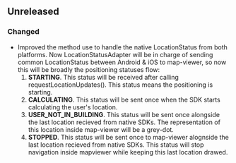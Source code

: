 ## Unreleased

### Changed

* Improved the method use to handle the native LocationStatus from both platforms. Now LocationStatusAdapter will be in charge of sending common LocationStatus between Android & iOS to map-viewer, so now this will be broadly the positioning statuses flow:
    1. **STARTING**. This status will be received after calling requestLocationUpdates(). This status means the positioning is starting.
    2. **CALCULATING**. This status will be sent once when the SDK starts calculating the user's location.
    3. **USER_NOT_IN_BUILDING**. This status will be sent once alongside the last location recieved from native SDKs. The representation of this location inside map-viewer will be a grey-dot.
    4. **STOPPED**. This status will be sent once to map-viewer alognside the last location recieved from native SDKs. This status will stop navigation inside mapviewer while keeping this last location drawed.

